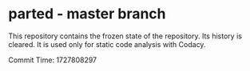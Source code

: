 # parted - master branch

This repository contains the frozen state of the repository.
Its history is cleared. It is used only for static code
analysis with Codacy.

Commit Time: 1727808297
